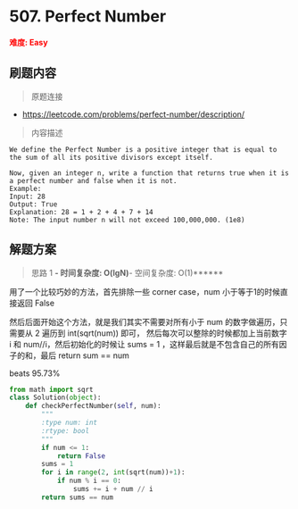 # 507. Perfect Number

**<font color=red>难度: Easy</font>**

## 刷题内容

> 原题连接

* https://leetcode.com/problems/perfect-number/description/

> 内容描述

```
We define the Perfect Number is a positive integer that is equal to the sum of all its positive divisors except itself.

Now, given an integer n, write a function that returns true when it is a perfect number and false when it is not.
Example:
Input: 28
Output: True
Explanation: 28 = 1 + 2 + 4 + 7 + 14
Note: The input number n will not exceed 100,000,000. (1e8)
```

## 解题方案

> 思路 1
******- 时间复杂度: O(lgN)******- 空间复杂度: O(1)******

用了一个比较巧妙的方法，首先排除一些 corner case，num 小于等于1的时候直接返回 False

然后后面开始这个方法，就是我们其实不需要对所有小于 num 的数字做遍历，只需要从 2 遍历到 int(sqrt(num)) 即可，
然后每次可以整除的时候都加上当前数字 i 和 num//i，然后初始化的时候让 sums = 1 ，这样最后就是不包含自己的所有因子的和，最后 return sum == num


beats 95.73%
```python
from math import sqrt
class Solution(object):
    def checkPerfectNumber(self, num):
        """
        :type num: int
        :rtype: bool
        """
        if num <= 1:
            return False
        sums = 1
        for i in range(2, int(sqrt(num))+1):
            if num % i == 0:
                sums += i + num // i
        return sums == num
```
